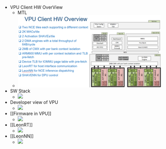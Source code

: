 - VPU Client HW OverView
	- MTL
	- ![image.png](../assets/image_1714957462886_0.png)
- SW Stack
	- ![](https://usc-powerpoint.officeapps.live.com/pods/GetClipboardImage.ashx?Id=9490bb76-bf32-4cf5-93dc-d11446229b77&DC=US1&pkey=2908ec71-d9c6-44fa-8c05-ccb637fdd2c2&wdwaccluster=US1)
- Developer view of VPU
	- ![](https://usc-powerpoint.officeapps.live.com/pods/GetClipboardImage.ashx?Id=82fd5654-3e71-45cc-8d0b-5fd7011851fa&DC=US1&pkey=02b4a180-6f4e-495e-a1a9-39cb74e5fae7&wdwaccluster=US1)
- [[Firmware in VPU]]
	- ![](https://usc-powerpoint.officeapps.live.com/pods/GetClipboardImage.ashx?Id=17138dc9-5260-4845-ada9-014cafbafafd&DC=US1&pkey=8f582156-423f-4d3d-9816-78107ec8eaaa&wdwaccluster=US1)
- [[LeonRT]]
	- ![](https://usc-powerpoint.officeapps.live.com/pods/GetClipboardImage.ashx?Id=73e1a311-bc0e-45a5-b225-e755299c11cf&DC=US1&pkey=c2bd0ab7-a561-417c-ab7a-37331efc7822&wdwaccluster=US1)
- [[LeonNN]]
	- ![](https://usc-powerpoint.officeapps.live.com/pods/GetClipboardImage.ashx?Id=0f7fc8cf-1045-43a0-96b6-4651ca0d5ade&DC=US1&pkey=44e8b88b-513f-407c-bcca-fa7e06c049d4&wdwaccluster=US1)